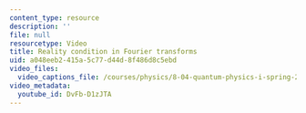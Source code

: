 ```yaml
---
content_type: resource
description: ''
file: null
resourcetype: Video
title: Reality condition in Fourier transforms
uid: a048eeb2-415a-5c77-d44d-8f486d8c5ebd
video_files:
  video_captions_file: /courses/physics/8-04-quantum-physics-i-spring-2016/video-lectures/part-1/reality-condition-in-fourier-transforms/DvFb-D1zJTA.vtt
video_metadata:
  youtube_id: DvFb-D1zJTA
---
```

